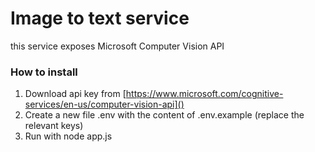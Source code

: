 # Image to text service
this service exposes Microsoft Computer Vision API
 
### How to install

1. Download api key from [https://www.microsoft.com/cognitive-services/en-us/computer-vision-api]()
2. Create a new file .env with the content of .env.example (replace the relevant keys)
3. Run with node app.js
